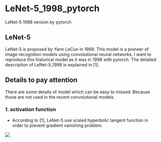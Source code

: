# LeNet-5_1998_pytorch
LeNet-5 1988 version by pytorch

## LeNet-5
LeNet-5 is proposed by Yann LeCun in 1988. This model is a pioneer of image recognition models using convolutional neural networks.
I want to reproduce this historical model as it was in 1998 with pytorch. The detailed description of LeNet-5_1998 is explained in [1]. 

## Details to pay attention
There are some details of model which can be easy to missed. Because those are not used in the recent convolutional models.

### 1. activation function  
  - According to [1], LeNet-5 use scaled hyperbolic tangent function in order to prevent gradient vanishing problem.
<img src="https://render.githubusercontent.com/render/math?math=e^{i %2B\pi} =x%2B1">
